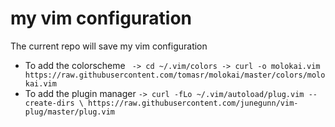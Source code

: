 # my vim configuration

The current repo will save my vim configuration 

- To add the colorscheme 
` 
-> cd ~/.vim/colors
-> curl -o molokai.vim https://raw.githubusercontent.com/tomasr/molokai/master/colors/molokai.vim
 ` 
- To add the plugin manager
`
-> curl -fLo ~/.vim/autoload/plug.vim --create-dirs \
    https://raw.githubusercontent.com/junegunn/vim-plug/master/plug.vim
`
